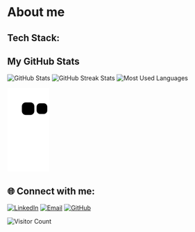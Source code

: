 # About me

## Tech Stack:


## My GitHub Stats

<p align="left">
  <!-- GitHub Stats Card (uniform dimensions) -->
  <img src="https://github-readme-stats.vercel.app/api?username=EmmaJson&show_icons=true&theme=great-gatsby&layout=compact" alt="GitHub Stats" width="350" height="150"/>

  <!-- GitHub Streak Stats (uniform dimensions) -->
  <img src="https://github-readme-streak-stats.herokuapp.com/?user=EmmaJson&theme=great-gatsby" alt="GitHub Streak Stats" width="350" height="150"/>

  <!-- GitHub Languages (uniform dimensions) -->
  <img src="https://github-readme-stats.vercel.app/api/top-langs/?username=EmmaJson&theme=great-gatsby&layout=compact" alt="Most Used Languages" width="350" height="150"/>
</p>


![GitHub Snake Animation](https://github.com/EmmaJson/EmmaJson/blob/main/github-snake.svg)

## 🌐 Connect with me:

[![LinkedIn](https://img.shields.io/badge/LinkedIn-blue?style=for-the-badge&logo=linkedin)](https://linkedin.com/in/your-linkedin) 
[![Email](https://img.shields.io/badge/Email-D14836?style=for-the-badge&logo=gmail&logoColor=white)](mailto:your-email@example.com)
[![GitHub](https://img.shields.io/badge/GitHub-100000?style=for-the-badge&logo=github&logoColor=white)](https://github.com/your-github)

![Visitor Count](https://komarev.com/ghpvc/?username=EmmaJson&color=brightgreen)
